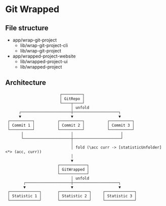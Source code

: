 # Git Wrapped 


## File structure

- app/wrap-git-project
  - lib/wrap-git-project-cli
  - lib/wrap-git-project
- app/wrapped-project-website
  - lib/wrapped-project-ui
  - lib/wrapped-project

## Architecture

                            ┌─────────┐
                            │ GitRepo │
                            └────┬────┘
                                 │ unfold
          ┌──────────────────────┼────────────────────┐
          ▼                      ▼                    ▼
     ┌──────────┐          ┌──────────┐          ┌──────────┐ 
     │ Commit 1 │          │ Commit 2 │          │ Commit 3 │ 
     └──────────┘          └──────────┘          └──────────┘ 
           │                     │                     │
           └─────────────────────┼─────────────────────┘
                                 │ 
                                 │ fold (\acc curr -> [statisticUnfolder] <*> (acc, curr))
                                 │ 
                                 ▼                      
                           ┌────────────┐               
                           │ GitWrapped │               
                           └────────────┘               
                                 │ unfold
            ┌────────────────────┼────────────────────┐
            ▼                    ▼                    ▼
     ┌─────────────┐       ┌─────────────┐     ┌─────────────┐ 
     │ Statistic 1 │       │ Statistic 2 │     │ Statistic 3 │ 
     └─────────────┘       └─────────────┘     └─────────────┘ 

